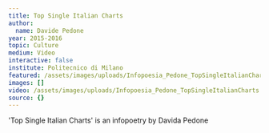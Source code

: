 ```yaml
---
title: Top Single Italian Charts
author:
  name: Davide Pedone
year: 2015-2016
topic: Culture
medium: Video
interactive: false
institute: Politecnico di Milano
featured: /assets/images/uploads/Infopoesia_Pedone_TopSingleItalianCharts.png
images: []
video: /assets/images/uploads/Infopoesia_Pedone_TopSingleItalianCharts.mp4
source: {}
---
```

'Top Single Italian Charts' is an infopoetry by Davida Pedone

